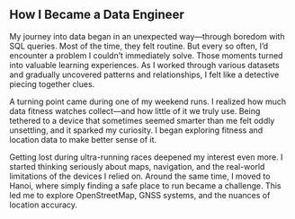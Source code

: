 ## How I Became a Data Engineer

My journey into data began in an unexpected way—through boredom with SQL queries. Most of the time, they felt routine. But every so often, I’d encounter a problem I couldn’t immediately solve. Those moments turned into valuable learning experiences. As I worked through various datasets and gradually uncovered patterns and relationships, I felt like a detective piecing together clues.

A turning point came during one of my weekend runs. I realized how much data fitness watches collect—and how little of it we truly use. Being tethered to a device that sometimes seemed smarter than me felt oddly unsettling, and it sparked my curiosity. I began exploring fitness and location data to make better sense of it.

Getting lost during ultra-running races deepened my interest even more. I started thinking seriously about maps, navigation, and the real-world limitations of the devices I relied on. Around the same time, I moved to Hanoi, where simply finding a safe place to run became a challenge. This led me to explore OpenStreetMap, GNSS systems, and the nuances of location accuracy.
